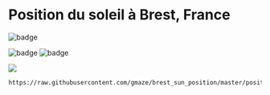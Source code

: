 # Position du soleil à Brest, France

![badge](https://img.shields.io/endpoint?style=for-the-badge&url=https://raw.githubusercontent.com/gmaze/brest_sun_position/master/last_update.json)

![badge](https://img.shields.io/endpoint?style=for-the-badge&url=https://raw.githubusercontent.com/gmaze/brest_sun_position/master/current_azimuth.json)
![badge](https://img.shields.io/endpoint?style=for-the-badge&url=https://raw.githubusercontent.com/gmaze/brest_sun_position/master/current_altitude.json)


<img src="https://raw.githubusercontent.com/gmaze/brest_sun_position/master/position_soleil.png"/> 

```bash
https://raw.githubusercontent.com/gmaze/brest_sun_position/master/position_soleil.png
```